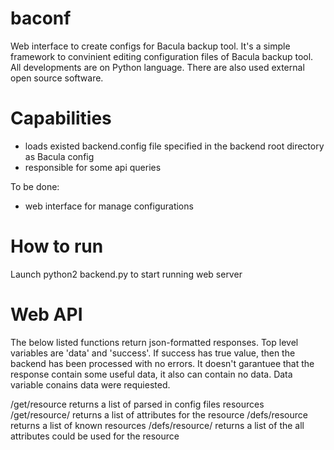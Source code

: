 baconf
======

Web interface to create configs for Bacula backup tool. It's a simple framework to convinient editing configuration files of Bacula backup tool. 
All developments are on Python language. There are also used external open source software.

Capabilities
============
- loads existed backend.config file specified in the backend root directory as Bacula config
- responsible for some api queries

To be done:
- web interface for manage configurations

How to run
==========

Launch python2 backend.py to start running web server

Web API
=======
The below listed functions return json-formatted responses. Top level variables are 'data' and 'success'. If success has true value, then the backend has been processed with no errors. It doesn't garantuee that the response contain some useful data, it also can contain no data. Data variable conains data were requiested.

/get/resource               returns a list of parsed in config files resources
/get/resource/<resource>    returns a list of attributes for the resource
/defs/resource              returns a list of known resources
/defs/resource/<resource>   returns a list of the all attributes could be used for the resource


